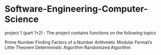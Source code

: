 # Software-Engineering-Computer-Science

project 1 (part 1+2) : The project contains functions on the following topics

Prime Number
Finding Factors of a Number
Arithmetic Modular
Fermat’s Little Theorem
Deterministic Algorithm
Randomized Algorithm 

